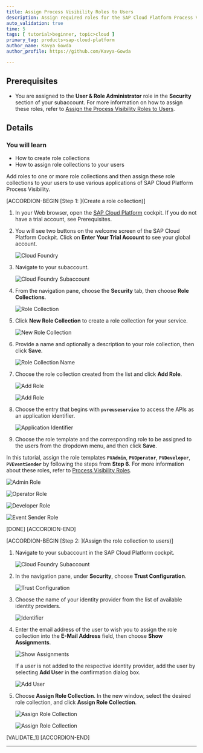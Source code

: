 ```yaml
---
title: Assign Process Visibility Roles to Users
description: Assign required roles for the SAP Cloud Platform Process Visibility service for administrators, developers and business users of the service.
auto_validation: true
time: 5
tags: [ tutorial>beginner, topic>cloud ]
primary_tag: products>sap-cloud-platform
author_name: Kavya Gowda
author_profile: https://github.com/Kavya-Gowda

---
```


## Prerequisites
 - You are assigned to the **User & Role Administrator** role in the **Security** section of your subaccount. For more information on how to assign these roles, refer to [Assign the Process Visibility Roles to Users](cp-cf-processvisibility-setup-assignroles).

## Details
### You will learn
  - How to create role collections
  - How to assign role collections to your users

Add roles to one or more role collections and then assign these role collections to your users to use various applications of SAP Cloud Platform Process Visibility.

[ACCORDION-BEGIN [Step 1: ](Create a role collection)]

1. In your Web browser, open the [SAP Cloud Platform](https://account.hanatrial.ondemand.com/cockpit) cockpit. If you do not have a trial account, see Prerequisites.

2. You will see two buttons on the welcome screen of the SAP Cloud Platform Cockpit. Click on **Enter Your Trial Account** to see your global account.

    ![Cloud Foundry](enter-trial.png)

3. Navigate to your subaccount.

    ![Cloud Foundry Subaccount](Trial-Subaccount.png)

4. From the navigation pane, choose the **Security** tab, then choose **Role Collections**.

    ![Role Collection](Role-Collections-02.png)

5. Click **New Role Collection** to create a role collection for your service.

    ![New Role Collection](New-Role-Collection-03.png)

6. Provide a name and optionally a description to your role collection, then click **Save**.

    ![Role Collection Name](Role-Collection-Name-04.png)

7. Choose the role collection created from the list and click **Add Role**.

    ![Add Role](Add-Role-05.png)

    ![Add Role](Add-Role-06.png)

8. Choose the entry that begins with **`pvreuseservice`** to access the APIs as an application identifier.

    ![Application Identifier](Application-Identifier-07.png)

9. Choose the role template and the corresponding role to be assigned to the users from the dropdown menu, and then click **Save**.

In this tutorial, assign the role templates **`PVAdmin`**, **`PVOperator`**, **`PVDeveloper`**, **`PVEventSender`** by following the steps from **Step 6**. For more information about these roles, refer to [Process Visibility Roles](https://help.sap.com/viewer/62fd39fa3eae4046b23dba285e84bfd4/Cloud/en-US/e395bfade9c64d89922c561c4b92979f.html).

![Admin Role](PV-Admin-08.png)

![Operator Role](PVOperator-09.png)

![Developer Role](Developer-10.png)

![Event Sender Role](Event-Sender-11.png)

[DONE]
[ACCORDION-END]

[ACCORDION-BEGIN [Step 2: ](Assign the role collection to users)]

1. Navigate to your subaccount in the SAP Cloud Platform cockpit.

    ![Cloud Foundry Subaccount](Trial-Subaccount.png)

2. In the navigation pane, under **Security**, choose **Trust Configuration**.

    ![Trust Configuration](Trust-configuration-13.png)

3. Choose the name of your identity provider from the list of available identity providers.

    ![Identifier](Identifier-14.png)

4. Enter the email address of the user to wish you to assign the role collection into the **E-Mail Address** field, then choose **Show Assignments**.

    ![Show Assignments](Show-Assignments-15.png)

    If a user is not added to the respective identity provider, add the user by selecting **Add User** in the confirmation dialog box.

    ![Add User](Add-User-16.png)

5. Choose **Assign Role Collection**. In the new window, select the desired role collection, and click **Assign Role Collection**.

    ![Assign Role Collection](Assign-Role-Collection-17.png)

    ![Assign Role Collection](Assign-Role-Collection-18.png)


[VALIDATE_1]
[ACCORDION-END]


---
